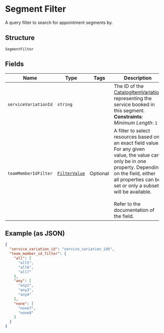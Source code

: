 
# Segment Filter

A query filter to search for appointment segments by.

## Structure

`SegmentFilter`

## Fields

| Name | Type | Tags | Description |
|  --- | --- | --- | --- |
| `serviceVariationId` | `string` |  | The ID of the [CatalogItemVariation](#type-CatalogItemVariation) representing the service booked in this segment.<br>**Constraints**: *Minimum Length*: `1` |
| `teamMemberIdFilter` | [`FilterValue`](/doc/models/filter-value.md) | Optional | A filter to select resources based on an exact field value. For any given<br>value, the value can only be in one property. Depending on the field, either<br>all properties can be set or only a subset will be available.<br><br>Refer to the documentation of the field. |

## Example (as JSON)

```json
{
  "service_variation_id": "service_variation_id6",
  "team_member_id_filter": {
    "all": [
      "all5",
      "all6",
      "all7"
    ],
    "any": [
      "any2",
      "any3",
      "any4"
    ],
    "none": [
      "none7",
      "none8"
    ]
  }
}
```

